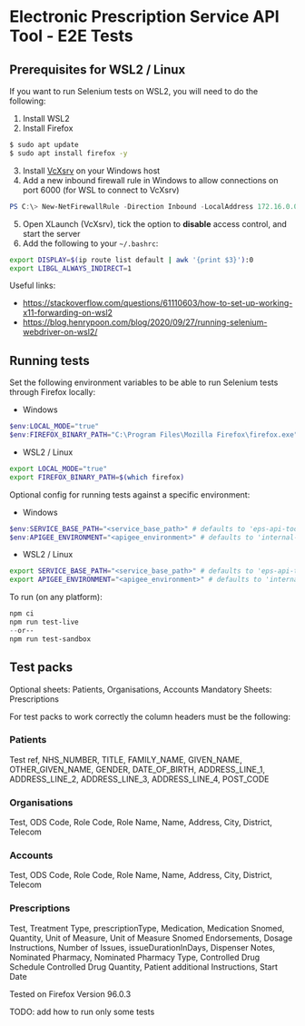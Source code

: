 # Electronic Prescription Service API Tool - E2E Tests

## Prerequisites for WSL2 / Linux

If you want to run Selenium tests on WSL2, you will need to do the following:

1. Install WSL2
1. Install Firefox
```bash
$ sudo apt update
$ sudo apt install firefox -y
```

3. Install [VcXsrv](https://sourceforge.net/projects/vcxsrv/) on your Windows host
3. Add a new inbound firewall rule in Windows to allow connections on port 6000 (for WSL to connect to VcXsrv)
```powershell
PS C:\> New-NetFirewallRule -Direction Inbound -LocalAddress 172.16.0.0/12 -LocalPort 6000 -Protocol TCP -Action Allow -DisplayName "Allow connections from WSL2 to VcXsrv" -Description "Used by NHSD EPS Selenium E2E tests"
```

5. Open XLaunch (VcXsrv), tick the option to **disable** access control, and start the server
5. Add the following to your `~/.bashrc`:
```bash
export DISPLAY=$(ip route list default | awk '{print $3}'):0
export LIBGL_ALWAYS_INDIRECT=1
```

Useful links:
- https://stackoverflow.com/questions/61110603/how-to-set-up-working-x11-forwarding-on-wsl2
- https://blog.henrypoon.com/blog/2020/09/27/running-selenium-webdriver-on-wsl2/


## Running tests

Set the following environment variables to be able to run Selenium tests through Firefox locally:

- Windows
```powershell
$env:LOCAL_MODE="true"
$env:FIREFOX_BINARY_PATH="C:\Program Files\Mozilla Firefox\firefox.exe"  # <-- check this is the correct path for your setup
```

- WSL2 / Linux
```bash
export LOCAL_MODE="true"
export FIREFOX_BINARY_PATH=$(which firefox)
```


Optional config for running tests against a specific environment:

- Windows
```powershell
$env:SERVICE_BASE_PATH="<service_base_path>" # defaults to 'eps-api-tool'
$env:APIGEE_ENVIRONMENT="<apigee_environment>" # defaults to 'internal-dev'
```

- WSL2 / Linux
```bash
export SERVICE_BASE_PATH="<service_base_path>" # defaults to 'eps-api-tool'
export APIGEE_ENVIRONMENT="<apigee_environment>" # defaults to 'internal-dev'
```

To run (on any platform):

```powershell
npm ci
npm run test-live
--or--
npm run test-sandbox
```

## Test packs
Optional sheets: Patients, Organisations, Accounts
Mandatory Sheets: Prescriptions

For test packs to work correctly the column headers must be the following:

### Patients
Test ref, NHS_NUMBER, TITLE, FAMILY_NAME, GIVEN_NAME, OTHER_GIVEN_NAME, GENDER, DATE_OF_BIRTH, ADDRESS_LINE_1, ADDRESS_LINE_2, ADDRESS_LINE_3, ADDRESS_LINE_4, POST_CODE

### Organisations
Test, ODS Code, Role Code, Role Name, Name, Address, City, District, Telecom

### Accounts
Test, ODS Code, Role Code, Role Name, Name, Address, City, District, Telecom

### Prescriptions
Test, Treatment Type, prescriptionType, Medication, Medication Snomed, Quantity, Unit of Measure, Unit of Measure Snomed
Endorsements, Dosage Instructions, Number of Issues, issueDurationInDays, Dispenser Notes, Nominated Pharmacy, Nominated Pharmacy Type, Controlled Drug Schedule Controlled Drug Quantity, Patient additional Instructions, Start Date



Tested on Firefox Version 96.0.3

TODO: add how to run only some tests
